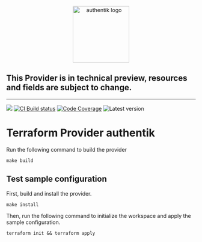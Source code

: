 <p align="center">
    <img src="https://goauthentik.io/img/icon_top_brand_colour.svg" height="150" alt="authentik logo">
</p>

## This Provider is in technical preview, resources and fields are subject to change.
---

[![](https://img.shields.io/discord/809154715984199690?label=Discord&style=for-the-badge)](https://discord.gg/jg33eMhnj6)
[![CI Build status](https://img.shields.io/github/checks-status/goauthentik/terraform-provider-authentik/master?style=for-the-badge)](https://github.com/goauthentik/terraform-provider-authentik/actions)
[![Code Coverage](https://img.shields.io/codecov/c/gh/goauthentik/terraform-provider-authentik?style=for-the-badge)](https://codecov.io/gh/goauthentik/terraform-provider-authentik)
![Latest version](https://img.shields.io/github/v/tag/goauthentik/terraform-provider-authentik?style=for-the-badge)


# Terraform Provider authentik

Run the following command to build the provider

```shell
make build
```

## Test sample configuration

First, build and install the provider.

```shell
make install
```

Then, run the following command to initialize the workspace and apply the sample configuration.

```shell
terraform init && terraform apply
```
